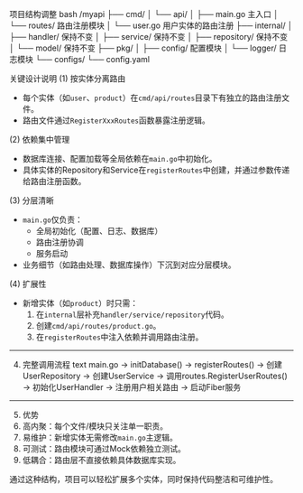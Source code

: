 项目结构调整
bash
/myapi
├── cmd/
│   └── api/
│       ├── main.go           主入口
│       └── routes/           路由注册模块
│           └── user.go       用户实体的路由注册
├── internal/
│   ├── handler/              保持不变
│   ├── service/              保持不变
│   ├── repository/           保持不变
│   └── model/                保持不变
├── pkg/
│   ├── config/               配置模块
│   └── logger/               日志模块
└── configs/
    └── config.yaml

关键设计说明
 (1) 按实体分离路由
- 每个实体（如`user`、`product`）在`cmd/api/routes`目录下有独立的路由注册文件。
- 路由文件通过`RegisterXxxRoutes`函数暴露注册逻辑。

 (2) 依赖集中管理
- 数据库连接、配置加载等全局依赖在`main.go`中初始化。
- 具体实体的Repository和Service在`registerRoutes`中创建，并通过参数传递给路由注册函数。

 (3) 分层清晰
- `main.go`仅负责：
  - 全局初始化（配置、日志、数据库）
  - 路由注册协调
  - 服务启动
- 业务细节（如路由处理、数据库操作）下沉到对应分层模块。

 (4) 扩展性
- 新增实体（如`product`）时只需：
  1. 在`internal`层补充`handler/service/repository`代码。
  2. 创建`cmd/api/routes/product.go`。
  3. 在`registerRoutes`中注入依赖并调用路由注册。

---

 4. 完整调用流程
text
main.go 
→ initDatabase() 
→ registerRoutes() 
  → 创建UserRepository 
  → 创建UserService 
  → 调用routes.RegisterUserRoutes() 
    → 初始化UserHandler 
    → 注册用户相关路由 
→ 启动Fiber服务

---

 5. 优势
1. 高内聚：每个文件/模块只关注单一职责。
2. 易维护：新增实体无需修改`main.go`主逻辑。
3. 可测试：路由模块可通过Mock依赖独立测试。
4. 低耦合：路由层不直接依赖具体数据库实现。

通过这种结构，项目可以轻松扩展多个实体，同时保持代码整洁和可维护性。
